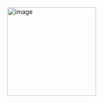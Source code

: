 <img width="204" alt="image" src="https://github.com/MuhammadHafizh21/tokopedia/assets/133856450/17214153-b9a4-486b-987a-518a95301c6b">

